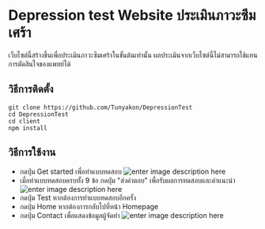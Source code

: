 # Depression test Website ประเมินภาวะซึมเศร้า 
เว็บไซต์นี้สร้างขึ้นเพื่อประเมินภาวะซึมเศร้าในขั้นต้นเท่านั้น ผลประเมินจากเว็บไซต์นี้ไม่สามารถใช้แทนการตัดสินใจของแพทย์ได้ 
## วิธีการติดตั้ง
`git clone https://github.com/Tunyakon/DepressionTest`  
`cd DepressionTest`  
`cd client`  
`npm install`
## วิธีการใช้งาน

 - กดปุ่ม Get started เพื่อทำแบบทดสอบ
 ![enter image description here](https://cdn.discordapp.com/attachments/1010018400984104980/1112330092568383528/image.png)
 - เมื่อทำแบบทดสอบครบทั้ง 9 ข้อ กดปุ่ม "ส่งคำตอบ" เพื่อรับผลการทดสอบและคำแนะนำ
 ![enter image description here](https://cdn.discordapp.com/attachments/1010018400984104980/1112330547423871008/image.png)
 - กดปุ่ม Test หากต้องการทำแบบทดสอบอีกครั้ง
 - กดปุ่ม Home หากต้องการกลับไปที่หน้า Homepage
 - กดปุ่ม Contact เพื่อแสดงข้อมูลผู้จัดทำ
 ![enter image description here](https://cdn.discordapp.com/attachments/1010018400984104980/1112330733659377695/image.png)
